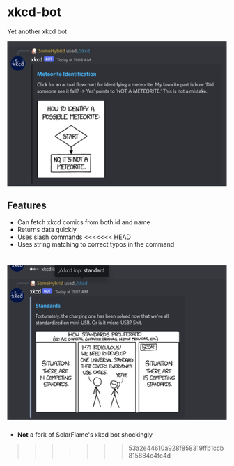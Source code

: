 # xkcd-bot
Yet another xkcd bot

![Example screenshot](screenshots/getter.png)

## Features
- Can fetch xkcd comics from both id and name
- Returns data quickly
- Uses slash commands
<<<<<<< HEAD
- Uses string matching to correct typos in the command

![Example screenshot](screenshots/stringmatching.png)
=======
- **Not** a fork of SolarFlame's xkcd bot shockingly
>>>>>>> 53a2e44610a928f858319ffb1ccb815884c4fc4d
